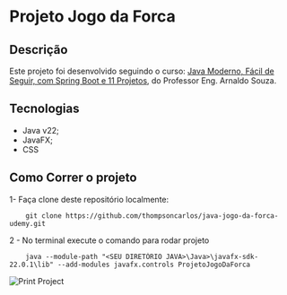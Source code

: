 # Projeto Jogo da Forca

## Descrição
Este projeto foi desenvolvido seguindo o curso: [Java Moderno, Fácil de Seguir, com Spring Boot e 11 Projetos](https://www.udemy.com/share/10brPj3@WJAnjwgyy1RSox-juUhmtjHXWBFtEGYmRwkPG50QM_tUTyZbE_XxWbJTanuELq68/), do Professor Eng. Arnaldo Souza.

## Tecnologias
- Java v22;
- JavaFX;
- CSS

## Como Correr o projeto

1- Faça clone deste repositório localmente:
```
    git clone https://github.com/thompsoncarlos/java-jogo-da-forca-udemy.git
```
2 - No terminal execute o comando para rodar projeto
```
    java --module-path "<SEU DIRETÓRIO JAVA>\Java>\javafx-sdk-22.0.1\lib" --add-modules javafx.controls ProjetoJogoDaForca
```

![Print Project](./assets/project.png)
